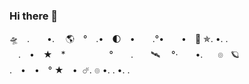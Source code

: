 ### Hi there 👋

<!--
**jarrodramsey/jarrodramsey** is a ✨ _special_ ✨ repository because its `README.md` (this file) appears on your GitHub profile.

Here are some ideas to get you started:

- 🔭 I’m currently working on ...
- 🌱 I’m currently learning ...
- 👯 I’m looking to collaborate on ...
- 🤔 I’m looking for help with ...
- 💬 Ask me about ...
- 📫 How to reach me: ...
- 😄 Pronouns: ...
- ⚡ Fun fact: ...
-->

🛸　.　　•.  　🌎　°　.•　🌓　•　　.°•　　•　🚀 ✯.    •.    .                     
　.　•　★　*　　　　　°　　.　　🛰 　°·　　•.      ๏   🪐           
.　•　•　° ★　•  ☄.       ๏       •.      .  •.      .            
